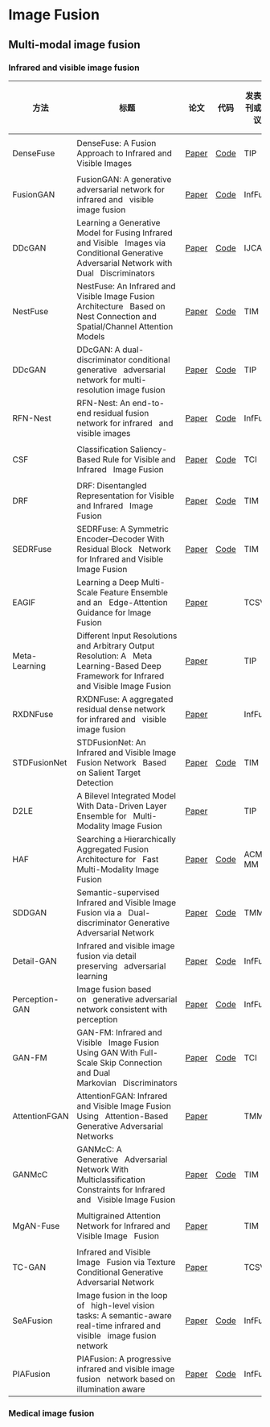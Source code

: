 # Image Fusion
## Multi-modal image fusion
### Infrared and visible image fusion
<table>
    <thead>
      <tr>
        <th>方法</th>
        <th>标题</th>
        <th>论文</th>
        <th>代码</th>
        <th>发表期刊或会议</th>
        <th>基础框架</th>
        <th>监督范式</th>
        <th>发表年份</th>
      </tr>
    </thead>
    <tbody>
      <tr>
        <td>DenseFuse</td>
        <td>DenseFuse: A Fusion Approach to Infrared and Visible Images</td>
        <td><a href="https:ieeexplore.ieee.org/abstract/document/8580578/">Paper</a></td>
        <td><a href="https:github.com/hli1221/imagefusion_densefuse">Code</a></td>
        <td>TIP</td>
        <td>AE</td>
        <td>自监督</td>
        <td>2019</td>
      </tr>
      <tr>
        <td>FusionGAN</td>
        <td>FusionGAN: A generative adversarial network for infrared and&nbsp;&nbsp;&nbsp;visible image fusion</td>
        <td><a href="https:www.sciencedirect.com/science/article/abs/pii/S1566253518301143%3Fvia%253Dihub">Paper</a></td>
        <td><a href="https:github.com/jiayi-ma/FusionGAN">Code</a></td>
        <td>InfFus</td>
        <td>GAN</td>
        <td>无监督</td>
        <td>2019</td>
      </tr>
      <tr>
        <td>DDcGAN</td>
        <td>Learning a Generative Model for Fusing Infrared and Visible&nbsp;&nbsp;&nbsp;Images via Conditional Generative Adversarial Network with Dual&nbsp;&nbsp;&nbsp;Discriminators</td>
        <td><a href="https:www.ijcai.org/proceedings/2019/0549.pdf">Paper</a></td>
        <td><a href="https:github.com/hanna-xu/DDcGAN">Code</a></td>
        <td>IJCAI</td>
        <td>GAN</td>
        <td>无监督</td>
        <td>2019</td>
      </tr>
      <tr>
        <td>NestFuse</td>
        <td>NestFuse: An Infrared and Visible Image Fusion Architecture&nbsp;&nbsp;&nbsp;Based on Nest Connection and Spatial/Channel Attention Models</td>
        <td><a href="https:ieeexplore.ieee.org/document/9127964/">Paper</a></td>
        <td><a href="https:github.com/hli1221/imagefusion-nestfuse">Code</a></td>
        <td>TIM</td>
        <td>AE</td>
        <td>自监督</td>
        <td>2020</td>
      </tr>
      <tr>
        <td>DDcGAN</td>
        <td>DDcGAN: A dual-discriminator conditional generative&nbsp;&nbsp;&nbsp;adversarial network for multi-resolution image fusion</td>
        <td><a href="https:ieeexplore.ieee.org/abstract/document/9031751/">Paper</a></td>
        <td><a href="https:github.com/hanna-xu/DDcGAN">Code</a></td>
        <td>TIP </td>
        <td>GAN</td>
        <td>无监督</td>
        <td>2020</td>
      </tr>
      <tr>
        <td>RFN-Nest</td>
        <td>RFN-Nest: An end-to-end residual fusion network for infrared&nbsp;&nbsp;&nbsp;and visible images</td>
        <td><a href="https:www.sciencedirect.com/science/article/abs/pii/S1566253521000440%3Fvia%253Dihub">Paper</a></td>
        <td><a href="https:github.com/hli1221/imagefusion-rfn-nest">Code</a></td>
        <td>InfFus</td>
        <td>AE</td>
        <td>自监督</td>
        <td>2021</td>
      </tr>
      <tr>
        <td>CSF</td>
        <td>Classification Saliency-Based Rule for Visible and Infrared&nbsp;&nbsp;&nbsp;Image Fusion</td>
        <td><a href="https:ieeexplore.ieee.org/abstract/document/9502544">Paper</a></td>
        <td><a href="https:github.com/hanna-xu/CSF">Code</a></td>
        <td>TCI</td>
        <td>AE</td>
        <td>自监督</td>
        <td>2021</td>
      </tr>
      <tr>
        <td>DRF</td>
        <td>DRF: Disentangled Representation for Visible and Infrared&nbsp;&nbsp;&nbsp;Image Fusion</td>
        <td><a href="https:ieeexplore.ieee.org/document/9345717/">Paper</a></td>
        <td><a href="https:github.com/hanna-xu/DRF">Code</a></td>
        <td>TIM</td>
        <td>AE</td>
        <td>自监督</td>
        <td>2021</td>
      </tr>
      <tr>
        <td>SEDRFuse</td>
        <td>SEDRFuse: A Symmetric Encoder–Decoder With Residual Block&nbsp;&nbsp;&nbsp;Network for Infrared and Visible Image Fusion</td>
        <td><a href="https:ieeexplore.ieee.org/document/9187663">Paper</a></td>
        <td><a href="https:github.com/jianlihua123/SEDRFuse">Code</a></td>
        <td>TIM</td>
        <td>AE</td>
        <td>自监督</td>
        <td>2021</td>
      </tr>
      <tr>
        <td>EAGIF</td>
        <td>Learning a Deep Multi-Scale Feature Ensemble and an&nbsp;&nbsp;&nbsp;Edge-Attention Guidance for Image Fusion</td>
        <td><a href="https:ieeexplore.ieee.org/document/9349250">Paper</a></td>
        <td></td>
        <td>TCSVT</td>
        <td>AE</td>
        <td>自监督</td>
        <td>2021</td>
      </tr>
      <tr>
        <td>Meta-Learning</td>
        <td>Different Input Resolutions and Arbitrary Output Resolution: A&nbsp;&nbsp;&nbsp;Meta Learning-Based Deep Framework for Infrared and Visible Image Fusion</td>
        <td><a href="https:ieeexplore.ieee.org/document/9394791/">Paper</a></td>
        <td></td>
        <td>TIP</td>
        <td>CNN</td>
        <td>无监督</td>
        <td>2021</td>
      </tr>
      <tr>
        <td>RXDNFuse</td>
        <td>RXDNFuse: A aggregated residual dense network for infrared and&nbsp;&nbsp;&nbsp;visible image fusion</td>
        <td><a href="https:www.sciencedirect.com/science/article/abs/pii/S1566253520304152%3Fvia%253Dihub">Paper</a></td>
        <td></td>
        <td>InfFus</td>
        <td>CNN</td>
        <td>无监督</td>
        <td>2021</td>
      </tr>
      <tr>
        <td>STDFusionNet</td>
        <td>STDFusionNet: An Infrared and Visible Image Fusion Network&nbsp;&nbsp;&nbsp;Based on Salient Target Detection</td>
        <td><a href="https:ieeexplore.ieee.org/document/9416507">Paper</a></td>
        <td><a href="https:github.com/Linfeng-Tang/STDFusionNet">Code</a></td>
        <td>TIM</td>
        <td>CNN</td>
        <td>无监督</td>
        <td>2021</td>
      </tr>
      <tr>
        <td>D2LE</td>
        <td>A Bilevel Integrated Model With Data-Driven Layer Ensemble for&nbsp;&nbsp;&nbsp;Multi-Modality Image Fusion</td>
        <td><a href="https:ieeexplore.ieee.org/document/9293146">Paper</a></td>
        <td></td>
        <td>TIP</td>
        <td>CNN</td>
        <td>无监督</td>
        <td>2021</td>
      </tr>
      <tr>
        <td>HAF</td>
        <td>Searching a Hierarchically Aggregated Fusion Architecture for&nbsp;&nbsp;&nbsp;Fast Multi-Modality Image Fusion</td>
        <td><a href="https:dl.acm.org/doi/abs/10.1145/3474085.3475299%3Fcasa_token%3DtT48gSwVWjkAAAAA%3AQaDUAB7nLzWcByiAESzOTAgFjdh5kLxS8J612shuDn3RLLIOcU1AX7AhcvYT9UlGTub1mi85Tws">Paper</a></td>
        <td><a href="https:github.com/LiuzhuForFun/Hierarchical-NAS-Image-Fusion">Code</a></td>
        <td>ACM MM</td>
        <td>CNN</td>
        <td>无监督</td>
        <td>2021</td>
      </tr>
      <tr>
        <td>SDDGAN</td>
        <td>Semantic-supervised Infrared and Visible Image Fusion via a&nbsp;&nbsp;&nbsp;Dual-discriminator Generative Adversarial Network</td>
        <td><a href="https:ieeexplore.ieee.org/document/9623476">Paper</a></td>
        <td><a href="https:github.com/WeiWu-WIT/SDDGAN">Code</a></td>
        <td>TMM</td>
        <td>GAN</td>
        <td>无监督</td>
        <td>2021</td>
      </tr>
      <tr>
        <td>Detail-GAN</td>
        <td>Infrared and visible image fusion via detail preserving&nbsp;&nbsp;&nbsp;adversarial learning</td>
        <td><a href="https:www.sciencedirect.com/science/article/abs/pii/S1566253519300314%3Fvia%253Dihub">Paper</a></td>
        <td><a href="https:github.com/jiayi-ma/ResNetFusion">Code</a></td>
        <td>InfFus</td>
        <td>GAN</td>
        <td>无监督</td>
        <td>2021</td>
      </tr>
      <tr>
        <td>Perception-GAN</td>
        <td>Image fusion based on&nbsp;&nbsp;&nbsp;generative adversarial network consistent with perception</td>
        <td><a href="https:www.sciencedirect.com/science/article/pii/S1566253521000439%3Fcasa_token%3D-LrGkXT12IMAAAAA%3A35WH5dIx-2zWPZ3sTFL3cgjjCK_17nkc0xYVkDXL8Pp51k3DIPtaNT8NWvuKoXlIOoRkKi87AZo0">Paper</a></td>
        <td><a href="https:github.com/thfylsty/imagefusion_Perceptual_FusionGan">Code</a></td>
        <td>InfFus</td>
        <td>GAN</td>
        <td>无监督</td>
        <td>2021</td>
      </tr>
      <tr>
        <td>GAN-FM</td>
        <td>GAN-FM: Infrared and Visible&nbsp;&nbsp;&nbsp;Image Fusion Using GAN With Full-Scale Skip Connection and Dual Markovian&nbsp;&nbsp;&nbsp;Discriminators</td>
        <td><a href="https:ieeexplore.ieee.org/document/9573457">Paper</a></td>
        <td><a href="https:github.com/yuanjiteng/GAN-FM">Code</a></td>
        <td>TCI</td>
        <td>GAN</td>
        <td>无监督</td>
        <td>2021</td>
      </tr>
      <tr>
        <td>AttentionFGAN</td>
        <td>AttentionFGAN: Infrared and Visible Image Fusion Using&nbsp;&nbsp;&nbsp;Attention-Based Generative Adversarial Networks</td>
        <td><a href="https://ieeexplore.ieee.org/document/9103116/">Paper</a></td>
        <td></td>
        <td>TMM</td>
        <td>GAN</td>
        <td>无监督</td>
        <td>2021</td>
      </tr>
      <tr>
        <td>GANMcC</td>
        <td>GANMcC: A Generative&nbsp;&nbsp;&nbsp;Adversarial Network With Multiclassification Constraints for Infrared and&nbsp;&nbsp;&nbsp;Visible Image Fusion</td>
        <td><a href="https:ieeexplore.ieee.org/abstract/document/9274337">Paper</a></td>
        <td><a href="https:github.com/jiayi-ma/GANMcC">Code</a></td>
        <td>TIM</td>
        <td>GAN</td>
        <td>无监督</td>
        <td>2021</td>
      </tr>
      <tr>
        <td>MgAN-Fuse</td>
        <td>Multigrained Attention Network for Infrared and Visible Image&nbsp;&nbsp;&nbsp;Fusion</td>
        <td><a href="https:ieeexplore.ieee.org/document/9216075">Paper</a></td>
        <td></td>
        <td>TIM</td>
        <td>GAN</td>
        <td>无监督</td>
        <td>2021</td>
      </tr>
      <tr>
        <td>TC-GAN</td>
        <td>Infrared and Visible Image&nbsp;&nbsp;&nbsp;Fusion via Texture Conditional Generative Adversarial Network</td>
        <td><a href="https:ieeexplore.ieee.org/abstract/document/9335976">Paper</a></td>
        <td></td>
        <td>TCSVT</td>
        <td>GAN</td>
        <td>无监督</td>
        <td>2021</td>
      </tr>
      <tr>
        <td>SeAFusion</td>
        <td>Image fusion in the loop of&nbsp;&nbsp;&nbsp;high-level vision tasks: A semantic-aware real-time infrared and visible&nbsp;&nbsp;&nbsp;image fusion network</td>
        <td><a href="https:www.sciencedirect.com/science/article/abs/pii/S1566253521002542%3Fvia%253Dihub">Paper</a></td>
        <td><a href="https:github.com/Linfeng-Tang/SeAFusion">Code</a></td>
        <td>InfFus</td>
        <td>CNN</td>
        <td>无监督</td>
        <td>2022</td>
      </tr>
      <tr>
        <td>PIAFusion</td>
        <td>PIAFusion: A progressive infrared and visible image fusion&nbsp;&nbsp;&nbsp;network based on illumination aware</td>
        <td><a href="https:www.sciencedirect.com/science/article/abs/pii/S156625352200032X">Paper</a></td>
        <td><a href="https:github.com/Linfeng-Tang/PIAFusion">Code</a></td>        
        <td>InfFus</td>
        <td>CNN</td>
        <td>无监督</td>
        <td>2022</td>
      </tr>
    </tbody>
    </table>
    

### Medical image fusion
